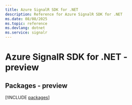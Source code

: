 ```yaml
---
title: Azure SignalR SDK for .NET
description: Reference for Azure SignalR SDK for .NET
ms.date: 08/08/2025
ms.topic: reference
ms.devlang: dotnet
ms.service: signalr
---
```

# Azure SignalR SDK for .NET - preview
## Packages - preview
[!INCLUDE [packages](signalr-index.md)]